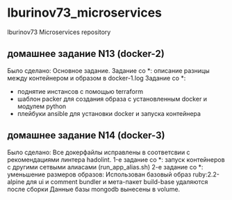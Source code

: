 # lburinov73_microservices
lburinov73 Microservices repository


## домашнее задание N13 (docker-2)
Было сделано:
Основное задание.
Задание со *: описание разницы между контейнером и образом в docker-1.log
Задание со *:
- поднятие инстансов с помощью terraform
- шаблон packer для создания образа с установленным docker и модулем python
- плейбуки ansible для установки docker и запуска контейнера

## домашнее задание N14 (docker-3)
Было сделано:
Все докерфайлы исправлены в соответсвии с рекомендациями линтера hadolint.
1-е задание со *: запуск контейнеров с другими сетвыми алиасами (run_app_alias.sh)
2-е задание со *: уменьшение размеров образов:
Использован базовый образ ruby:2.2-alpine для ui и comment
bundler и мета-пакет build-base удаляются после сборки
Данные базы mongodb вынесены в volume.
